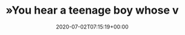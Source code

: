 ---
retweeted: false
source: <a href="https://about.twitter.com/products/tweetdeck" rel="nofollow">TweetDeck</a>
entities:
  hashtags: []
  symbols: []
  user_mentions: []
  urls:
  - url: https://t.co/ZcmUWDuVcS
    expanded_url: https://bit.ly/31IKlMS
    display_url: bit.ly/31IKlMS
    indices:
    - '84'
    - '107'
display_text_range:
- '0'
- '107'
favorite_count: '1'
id_str: '1278588045302943744'
truncated: false
retweet_count: '0'
id: '1278588045302943744'
possibly_sensitive: false
created_at: Thu Jul 02 07:15:19 +0000 2020
favorited: false
full_text: "»You hear a teenage boy whose voice is breaking. You realise it is Theresa
  May«\n\n\U0001F602"
lang: en
quote_url: https://bit.ly/31IKlMS
tags:
- pesos:twitter
date: '2020-07-02T07:15:19+00:00'
src: https://twitter.com/bascht/status/1278588045302943744
original_url: https://twitter.com/bascht/status/1278588045302943744
type: twitter_tweet
text: "»You hear a teenage boy whose voice is breaking. You realise it is Theresa
  May«\n\n\U0001F602"
title: "»You hear a teenage boy whose v"

---